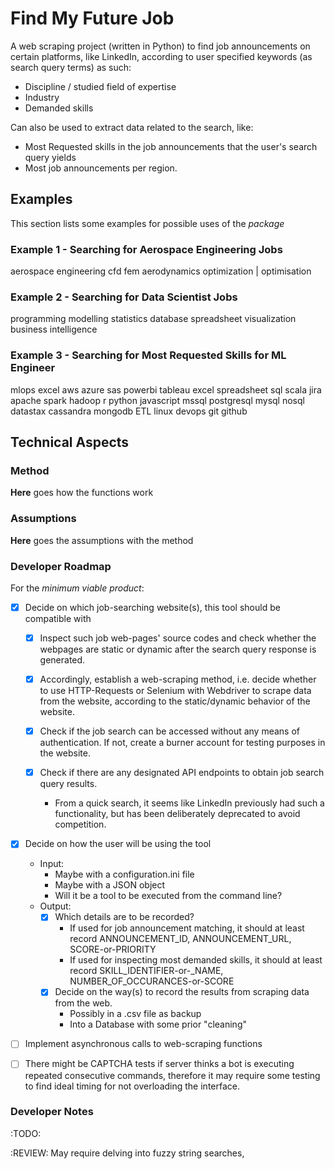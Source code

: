 # Find My Future Job

A web scraping project (written in Python) to find job announcements on certain platforms, like LinkedIn, according to user specified keywords (as search query terms) as such:

- Discipline / studied field of expertise
- Industry
- Demanded skills

Can also be used to extract data related to the search, like:

- Most Requested skills in the job announcements that the user's search query
yields
- Most job announcements per region.

## Examples

This section lists some examples for possible uses of the *package*

### Example 1 - Searching for Aerospace Engineering Jobs

aerospace engineering
cfd
fem
aerodynamics
optimization | optimisation

### Example 2 - Searching for Data Scientist Jobs

programming
modelling
statistics
database
spreadsheet
visualization
business intelligence

### Example 3 - Searching for Most Requested Skills for ML Engineer

mlops
excel
aws
azure
sas
powerbi
tableau
excel
spreadsheet
sql
scala
jira
apache
spark
hadoop
r
python
javascript
mssql
postgresql
mysql
nosql
datastax
cassandra
mongodb
ETL
linux
devops
git
github

## Technical Aspects

### Method

**Here** goes how the functions work

### Assumptions

**Here** goes the assumptions with the method


### Developer Roadmap

For the *minimum viable product*:

- [x] Decide on which job-searching website(s), this tool should be compatible with
  - [x] Inspect such job web-pages' source codes and check whether the webpages are static or dynamic after the search query response is generated.

  - [x] Accordingly, establish a web-scraping method, i.e. decide whether to use HTTP-Requests or Selenium with Webdriver to scrape data from the website, according to the static/dynamic behavior of the website.

  - [x] Check if the job search can be accessed without any means of authentication. If not, create a burner account for testing purposes in the website.

  - [x] Check if there are any designated API endpoints to obtain job search query results.
    - From a quick search, it seems like LinkedIn previously had such a functionality, but has been deliberately deprecated to avoid competition.

- [x] Decide on how the user will be using the tool
  - Input:
    - Maybe with a configuration.ini file
    - Maybe with a JSON object
    - Will it be a tool to be executed from the command line?
  - Output:
    - [x] Which details are to be recorded?
      - If used for job announcement matching, it should at least record ANNOUNCEMENT_ID, ANNOUNCEMENT_URL, SCORE-or-PRIORITY
      - If used for inspecting most demanded skills, it should at least record SKILL_IDENTIFIER-or-_NAME, NUMBER_OF_OCCURANCES-or-SCORE
    - [x] Decide on the way(s) to record the results from scraping data from the web.
      - Possibly in a .csv file as backup
      - Into a Database with some prior "cleaning"

- [ ]  Implement asynchronous calls to web-scraping functions
  - [ ] There might be CAPTCHA tests if server thinks a bot is executing repeated consecutive commands, therefore it may require some testing to find ideal timing for not overloading the interface.



### Developer Notes

:TODO: 



:REVIEW:
May require delving into fuzzy string searches,